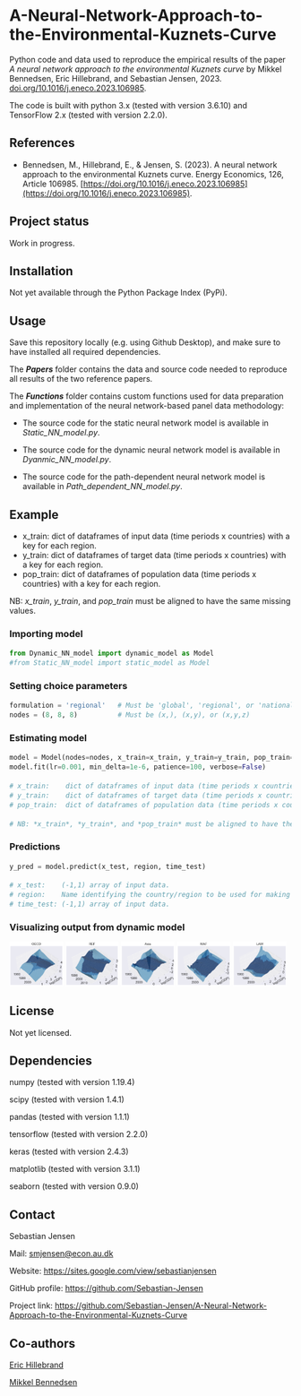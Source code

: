 # A-Neural-Network-Approach-to-the-Environmental-Kuznets-Curve
Python code and data used to reproduce the empirical results of the paper *A neural network approach to the environmental Kuznets curve* by Mikkel Bennedsen, Eric Hillebrand, and Sebastian Jensen, 2023. [doi.org/10.1016/j.eneco.2023.106985](https://doi.org/10.1016/j.eneco.2023.106985).

The code is built with python 3.x (tested with version 3.6.10) and TensorFlow 2.x (tested with version 2.2.0).


## References
* Bennedsen, M., Hillebrand, E., & Jensen, S. (2023). A neural network approach to the environmental Kuznets curve. Energy Economics, 126, Article 106985. [https://doi.org/10.1016/j.eneco.2023.106985](https://doi.org/10.1016/j.eneco.2023.106985).


## Project status
Work in progress.


## Installation
Not yet available through the Python Package Index (PyPi).


## Usage
Save this repository locally (e.g. using Github Desktop), and make sure to have installed all required dependencies. 

The ***Papers*** folder contains the data and source code needed to reproduce all results of the two reference papers.

The ***Functions*** folder contains custom functions used for data preparation and implementation of the neural network-based panel data methodology: 

* The source code for the static neural network model is available in _Static_NN_model.py_.

* The source code for the dynamic neural network model is available in _Dyanmic_NN_model.py_.

 * The source code for the path-dependent neural network model is available in _Path_dependent_NN_model.py_.


## Example
* x_train:    dict of dataframes of input data (time periods x countries) with a key for each region.
* y_train:    dict of dataframes of target data (time periods x countries) with a key for each region.
* pop_train:  dict of dataframes of population data (time periods x countries) with a key for each region.

NB: *x_train*, *y_train*, and *pop_train* must be aligned to have the same missing values. 

### Importing model
```python
from Dynamic_NN_model import dynamic_model as Model
#from Static_NN_model import static_model as Model 
```

### Setting choice parameters
```python
formulation = 'regional'   # Must be 'global', 'regional', or 'national'
nodes = (8, 8, 8)          # Must be (x,), (x,y), or (x,y,z)
```

### Estimating model
```python
model = Model(nodes=nodes, x_train=x_train, y_train=y_train, pop_train=pop_train, formulation=formulation)
model.fit(lr=0.001, min_delta=1e-6, patience=100, verbose=False)

# x_train:    dict of dataframes of input data (time periods x countries) with a key for each region.
# y_train:    dict of dataframes of target data (time periods x countries) with a key for each region.
# pop_train:  dict of dataframes of population data (time periods x countries) with a key for each region.

# NB: *x_train*, *y_train*, and *pop_train* must be aligned to have the same missing values. 
```

### Predictions
```python
y_pred = model.predict(x_test, region, time_test)

# x_test:    (-1,1) array of input data.
# region:    Name identifying the country/region to be used for making predictions (if national or regional formulation).
# time_test: (-1,1) array of input data.
```

### Visualizing output from dynamic model
<p float="left">
  <img src="/Figures examples/f_OECD_with_ben.png" width="19%" />
  <img src="/Figures examples/f_REF_with_ben.png" width="19%" />
  <img src="/Figures examples/f_Asia_with_ben.png" width="19%" />
  <img src="/Figures examples/f_MAF_with_ben.png" width="19%" />
  <img src="/Figures examples/f_LAM_with_ben.png" width="19%" />
</p>


## License
Not yet licensed.


## Dependencies
numpy (tested with version 1.19.4)

scipy (tested with version 1.4.1)

pandas (tested with version 1.1.1)

tensorflow (tested with version 2.2.0)

keras (tested with version 2.4.3)

matplotlib (tested with version 3.1.1)

seaborn (tested with version 0.9.0)


## Contact
Sebastian Jensen

Mail: smjensen@econ.au.dk

Website: https://sites.google.com/view/sebastianjensen

GitHub profile: https://github.com/Sebastian-Jensen

Project link: https://github.com/Sebastian-Jensen/A-Neural-Network-Approach-to-the-Environmental-Kuznets-Curve


## Co-authors
[Eric Hillebrand](https://sites.google.com/site/erichillebrand)

[Mikkel Bennedsen](https://sites.google.com/site/mbennedsen/home)
